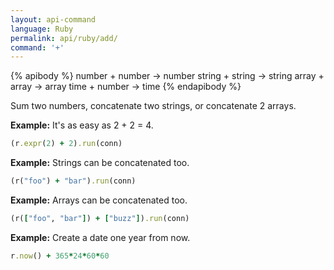 ```yaml
---
layout: api-command 
language: Ruby
permalink: api/ruby/add/
command: '+'
---
```


{% apibody %}
number + number → number
string + string → string
array + array → array
time + number → time
{% endapibody %}

Sum two numbers, concatenate two strings, or concatenate 2 arrays.

__Example:__ It's as easy as 2 + 2 = 4.

```rb
(r.expr(2) + 2).run(conn)
```

__Example:__ Strings can be concatenated too.

```rb
(r("foo") + "bar").run(conn)
```


__Example:__ Arrays can be concatenated too.

```rb
(r(["foo", "bar"]) + ["buzz"]).run(conn)
```


__Example:__ Create a date one year from now.


```rb
r.now() + 365*24*60*60
```


